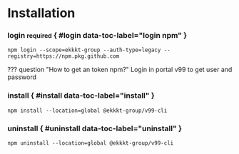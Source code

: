 # Installation

### login <small>required</small> { #login data-toc-label="login npm" }

```
npm login --scope=ekkkt-group --auth-type=legacy --registry=https://npm.pkg.github.com
```

??? question "How to get an token npm?"
    Login in portal v99 to get user and password

### install { #install data-toc-label="install" }

```
npm install --location=global @ekkkt-group/v99-cli
```


### uninstall { #uninstall data-toc-label="uninstall" }

```
npm uninstall --location=global @ekkkt-group/v99-cli
```